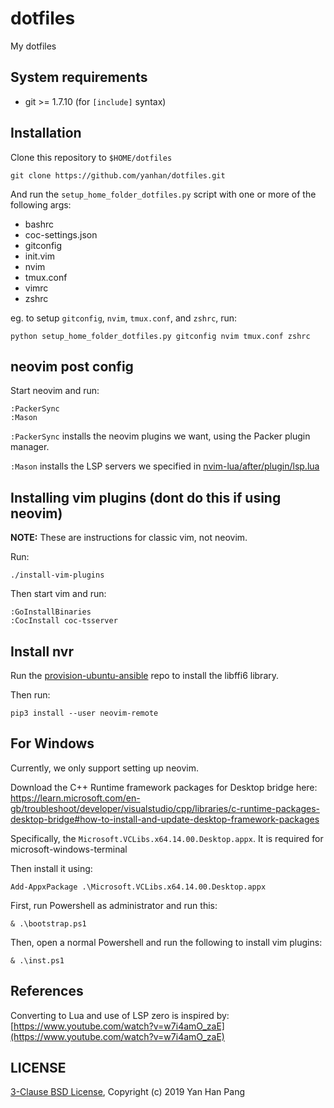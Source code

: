 dotfiles
========

My dotfiles

## System requirements

- git >= 1.7.10 (for `[include]` syntax)

## Installation

Clone this repository to `$HOME/dotfiles`

    git clone https://github.com/yanhan/dotfiles.git

And run the `setup_home_folder_dotfiles.py` script with one or more of the
following args:

- bashrc
- coc-settings.json
- gitconfig
- init.vim
- nvim
- tmux.conf
- vimrc
- zshrc

eg. to setup `gitconfig`, `nvim`, `tmux.conf`, and `zshrc`, run:

    python setup_home_folder_dotfiles.py gitconfig nvim tmux.conf zshrc


## neovim post config

Start neovim and run:
```
:PackerSync
:Mason
```

`:PackerSync` installs the neovim plugins we want, using the Packer plugin manager.

`:Mason` installs the LSP servers we specified in [nvim-lua/after/plugin/lsp.lua](nvim-lua/after/plugin/lsp.lua)


## Installing vim plugins (dont do this if using neovim)

**NOTE:** These are instructions for classic vim, not neovim.

Run:
```
./install-vim-plugins
```

Then start vim and run:
```
:GoInstallBinaries
:CocInstall coc-tsserver
```


## Install nvr

Run the [provision-ubuntu-ansible](https://github.com/yanhan/provision-ubuntu-ansible) repo to install the libffi6 library.

Then run:
```
pip3 install --user neovim-remote
```


## For Windows

Currently, we only support setting up neovim.

Download the C++ Runtime framework packages for Desktop bridge here: https://learn.microsoft.com/en-gb/troubleshoot/developer/visualstudio/cpp/libraries/c-runtime-packages-desktop-bridge#how-to-install-and-update-desktop-framework-packages

Specifically, the `Microsoft.VCLibs.x64.14.00.Desktop.appx`. It is required for microsoft-windows-terminal

Then install it using:
```
Add-AppxPackage .\Microsoft.VCLibs.x64.14.00.Desktop.appx
```

First, run Powershell as administrator and run this:
```
& .\bootstrap.ps1
```

Then, open a normal Powershell and run the following to install vim plugins:
```
& .\inst.ps1
```


## References

Converting to Lua and use of LSP zero is inspired by: [https://www.youtube.com/watch?v=w7i4amO_zaE](https://www.youtube.com/watch?v=w7i4amO_zaE)


## LICENSE

[3-Clause BSD License](/LICENSE), Copyright (c) 2019 Yan Han Pang
